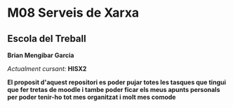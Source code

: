 # M08 Serveis de Xarxa
## Escola del Treball

**Brian Mengibar Garcia**


  *Actualment cursant:* **HISX2**

**El proposit d'aquest repositori es poder pujar totes les tasques que tingui que fer tretas de moodle i tambe poder ficar els meus apunts personals per poder tenir-ho tot mes organitzat i molt mes comode**
